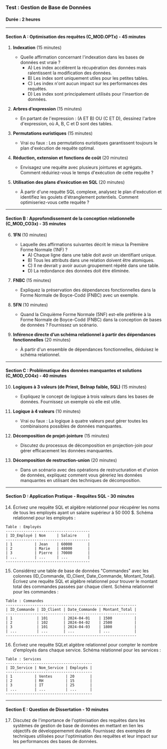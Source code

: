 ### Test : Gestion de Base de Données

#### Durée : 2 heures

---

#### Section A : Optimisation des requêtes (C_MOD.OPTx) - 45 minutes

1. **Indexation** (15 minutes)
   - Quelle affirmation concernant l'indexation dans les bases de données est vraie ?
     - A) Les index accélèrent la récupération des données mais ralentissent la modification des données.
     - B) Les index sont uniquement utiles pour les petites tables.
     - C) Les index n'ont aucun impact sur les performances des requêtes.
     - D) Les index sont principalement utilisés pour l'insertion de données.

2. **Arbres d’expression** (15 minutes)
   - En partant de l'expression : (A ET B) OU (C ET D), dessinez l'arbre d'expression, où A, B, C et D sont des tables.

3. **Permutations euristiques** (15 minutes)
   - Vrai ou faux : Les permutations euristiques garantissent toujours le plan d'exécution de requête optimal.

4. **Réduction, extension et fonctions de coût** (20 minutes)
   - Envisagez une requête avec plusieurs jointures et agrégats. Comment réduiriez-vous le temps d'exécution de cette requête ?

5. **Utilisation des plans d’exécution en SQL** (20 minutes)
   - À partir d'une requête SQL complexe, analysez le plan d'exécution et identifiez les goulets d'étranglement potentiels. Comment optimiseriez-vous cette requête ?

---

#### Section B : Approfondissement de la conception relationnelle (C_MOD_CO3x) - 35 minutes

6. **1FN** (10 minutes)
   - Laquelle des affirmations suivantes décrit le mieux la Première Forme Normale (1NF) ?
     - A) Chaque ligne dans une table doit avoir un identifiant unique.
     - B) Tous les attributs dans une relation doivent être atomiques.
     - C) Il ne devrait y avoir aucun groupement répété dans une table.
     - D) La redondance des données doit être éliminée.

7. **FNBC** (15 minutes)
   - Expliquez la préservation des dépendances fonctionnelles dans la Forme Normale de Boyce-Codd (FNBC) avec un exemple.

8. **5FN** (10 minutes)
   - Quand la Cinquième Forme Normale (5NF) est-elle préférée à la Forme Normale de Boyce-Codd (FNBC) dans la conception de bases de données ? Fournissez un scénario.

9. **Inférence directe d’un schéma relationnel à partir des dépendances fonctionnelles** (20 minutes)
   - À partir d'un ensemble de dépendances fonctionnelles, déduisez le schéma relationnel.

---

#### Section C : Problématique des données manquantes et solutions (C_MOD_CO4x) - 40 minutes

10. **Logiques à 3 valeurs (de Priest, Belnap faible, SQL)** (15 minutes)
    - Expliquez le concept de logique à trois valeurs dans les bases de données. Fournissez un exemple où elle est utile.

11. **Logique à 4 valeurs** (10 minutes)
    - Vrai ou faux : La logique à quatre valeurs peut gérer toutes les combinaisons possibles de données manquantes.

12. **Décomposition de projet-jointure** (15 minutes)
    - Discutez du processus de décomposition en projection-join pour gérer efficacement les données manquantes.

13. **Décomposition de restruction-union** (20 minutes)
    - Dans un scénario avec des opérations de restructuration et d'union de données, expliquez comment vous géreriez les données manquantes en utilisant des techniques de décomposition.

---

#### Section D : Application Pratique - Requêtes SQL - 30 minutes

14. Écrivez une requête SQL et algèbre relationnel pour récupérer les noms de tous les employés ayant un salaire supérieur à 50 000 $.
Schéma relationnel pour les employés :

   ```plaintext
   Table : Employés
   --------------------------------------
   | ID_Employé | Nom     | Salaire     |
   --------------------------------------
   | 1          | Jean    | 60000       |
   | 2          | Marie   | 48000       |
   | 3          | Pierre  | 70000       |
   | ...        | ...     | ...         |
   --------------------------------------
   ```

15. Considérez une table de base de données "Commandes" avec les colonnes (ID_Commande, ID_Client, Date_Commande, Montant_Total). Écrivez une requête SQL et algèbre relationnel pour trouver le montant total des commandes passées par chaque client.
Schéma relationnel pour les commandes :

   ```plaintext
   Table : Commandes
   -----------------------------------------------------------
   | ID_Commande | ID_Client | Date_Commande | Montant_Total |
   -----------------------------------------------------------
   | 1           | 101       | 2024-04-01    | 1500          |
   | 2           | 102       | 2024-04-02    | 2500          |
   | 3           | 101       | 2024-04-03    | 1800          |
   | ...         | ...       | ...           | ...           |
   -----------------------------------------------------------
   ```
   
16. Écrivez une requête SQLet algèbre relationnel  pour compter le nombre d'employés dans chaque service.
Schéma relationnel pour les services :

   ```plaintext
   Table : Services
   ---------------------------------------
   | ID_Service | Nom_Service | Employés |
   ---------------------------------------
   | 1          | Ventes      | 20       |
   | 2          | RH          | 15       |
   | 3          | IT          | 25       |
   | ...        | ...         | ...      |
   ---------------------------------------
   ```
   
---

#### Section E : Question de Dissertation - 10 minutes

17. Discutez de l'importance de l'optimisation des requêtes dans les systèmes de gestion de base de données en mettant en lien les objectifs de développememnt durable. Fournissez des exemples de techniques utilisées pour l'optimisation des requêtes et leur impact sur les performances des bases de données.

